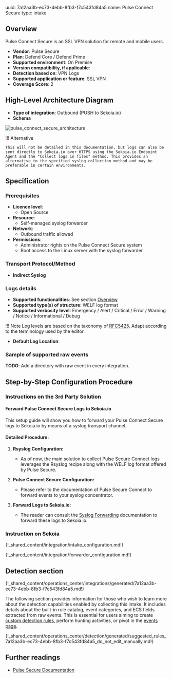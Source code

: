 uuid: 7a12aa3b-ec73-4ebb-8fb3-f7c543fd84a5
name: Pulse Connect Secure
type: intake

## Overview

Pulse Connect Secure is an SSL VPN solution for remote and mobile users.

- **Vendor**: Pulse Secure
- **Plan**: Defend Core / Defend Prime
- **Supported environment**: On Premise
- **Version compatibility, if applicable**:
- **Detection based on**: VPN Logs
- **Supported application or feature**: SSL VPN
- **Coverage Score**: 2

## High-Level Architecture Diagram

- **Type of integration**: Outbound (PUSH to Sekoia.io)
- **Schema**

![pulse_connect_secure_architecture](/assets/integration/pulse_connect_secure_architecture.png)

!!! Alternative

    This will not be detailed in this documentation, but logs can also be sent directly to Sekoia.io over HTTPS using the Sekoia.io Endpoint Agent and the "Collect logs in files" method. This provides an alternative to the specified syslog collection method and may be preferable in certain environments.

## Specification

### Prerequisites

- **Licence level**:
    - Open Source
- **Resource**:
    - Self-managed syslog forwarder
- **Network**:
    - Outbound traffic allowed
- **Permissions**:
    - Administrator rights on the Pulse Connect Secure system
    - Root access to the Linux server with the syslog forwarder

### Transport Protocol/Method

- **Indirect Syslog**

### Logs details

- **Supported functionalities**: See section [Overview](#overview)
- **Supported type(s) of structure**: WELF log format
- **Supported verbosity level**: Emergency / Alert / Critical / Error / Warning / Notice / Informational / Debug

!!! Note
    Log levels are based on the taxonomy of [RFC5425](https://datatracker.ietf.org/doc/html/rfc5424). Adapt according to the terminology used by the editor.

- **Default Log Location**:

### Sample of supported raw events

**TODO**: Add a directory with raw event in every integration.

## Step-by-Step Configuration Procedure

### Instructions on the 3rd Party Solution

#### Forward Pulse Connect Secure Logs to Sekoia.io

This setup guide will show you how to forward your Pulse Connect Secure logs to Sekoia.io by means of a syslog transport channel.

#### Detailed Procedure:

1. **Rsyslog Configuration:**
   - As of now, the main solution to collect Pulse Secure Connect logs leverages the Rsyslog recipe along with the WELF log format offered by Pulse Secure.

2. **Pulse Connect Secure Configuration:**
   - Please refer to the documentation of Pulse Secure Connect to forward events to your syslog concentrator.

3. **Forward Logs to Sekoia.io:**
   - The reader can consult the [Syslog Forwarding](../../../ingestion_methods/sekoiaio_forwarder/) documentation to forward these logs to Sekoia.io.

### Instruction on Sekoia

{!_shared_content/integration/intake_configuration.md!}

{!_shared_content/integration/forwarder_configuration.md!}

## Detection section

{!_shared_content/operations_center/integrations/generated/7a12aa3b-ec73-4ebb-8fb3-f7c543fd84a5.md!}

The following section provides information for those who wish to learn more about the detection capabilities enabled by collecting this intake. It includes details about the built-in rule catalog, event categories, and ECS fields extracted from raw events. This is essential for users aiming to create [custom detection rules](/docs/xdr/features/detect/sigma.md), perform hunting activities, or pivot in the [events page](/docs/xdr/features/investigate/events.md).

{!_shared_content/operations_center/detection/generated/suggested_rules_7a12aa3b-ec73-4ebb-8fb3-f7c543fd84a5_do_not_edit_manually.md!}

## Further readings

- [Pulse Secure Documentation](https://www.pulsesecure.net/techpubs/)
